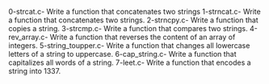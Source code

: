 0-strcat.c- Write a function that concatenates two strings
1-strncat.c- Write a function that concatenates two strings.
2-strncpy.c- Write a function that copies a string.
3-strcmp.c- Write a function that compares two strings.
4-rev_array.c- Write a function that reverses the content of an array of integers.
5-string_toupper.c- Write a function that changes all lowercase letters of a string to uppercase.
6-cap_string.c- Write a function that capitalizes all words of a string.
7-leet.c- Write a function that encodes a string into 1337.
